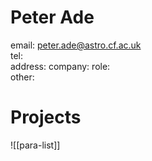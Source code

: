 # Peter Ade

email:	peter.ade@astro.cf.ac.uk							    
tel:        
address:
company:
role:       
other:    

# Projects

![[para-list]]

